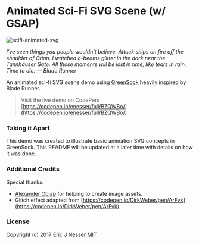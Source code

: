 Animated Sci-Fi SVG Scene (w/ GSAP)
=====

![scifi-animated-svg](https://user-images.githubusercontent.com/5659221/27191733-5b3d7b3e-51be-11e7-8412-dc030794ad88.png)

*I’ve seen things you people wouldn’t believe. Attack ships on fire off the shoulder of Orion. I watched c-beams glitter in the dark near the Tannhäuser Gate. All those moments will be lost in time, like tears in rain. Time to die.
— Blade Runner*

An animated sci-fi SVG scene demo using [GreenSock](https://greensock.com/gsap) heavily inspired by Blade Runner.

> Visit the live demo on CodePen: [https://codepen.io/enesser/full/BZQWBo/](https://codepen.io/enesser/full/BZQWBo/)

### Taking it Apart
This demo was created to illustrate basic animation SVG concepts in GreenSock. This README will be updated at a later time with details on how it was done.

### Additional Credits
Special thanks:
- [Аlexander Oblap](https://www.instagram.com/oblapdesign/) for helping to create image assets.
- Glitch effect adapted from [https://codepen.io/DirkWeber/pen/ArFvk](https://codepen.io/DirkWeber/pen/ArFvk)

### License
Copyright (c) 2017 Eric J Nesser MIT